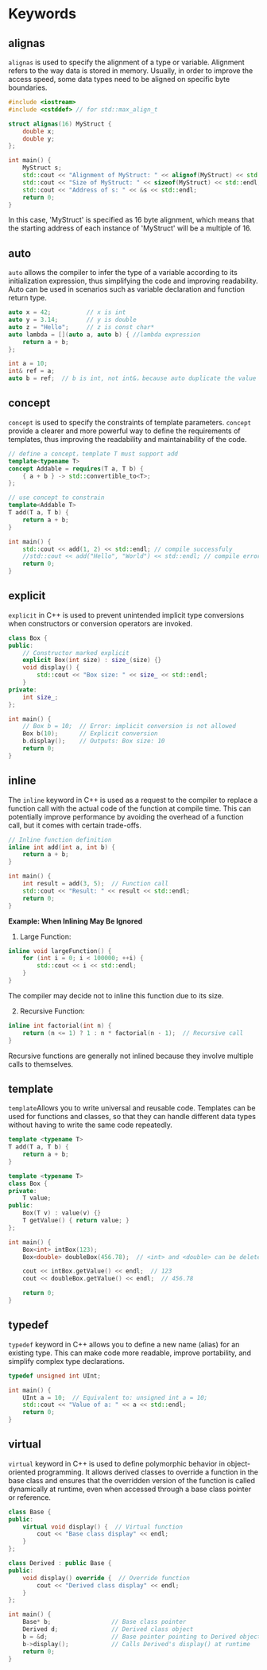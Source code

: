 # Keywords
## alignas
`alignas` is used to specify the alignment of a type or variable. Alignment refers to the way data is stored in memory. Usually, in order to improve the access speed, some data types need to be aligned on specific byte boundaries.
```cpp
#include <iostream>
#include <cstddef> // for std::max_align_t

struct alignas(16) MyStruct {
    double x;
    double y;
};

int main() {
    MyStruct s;
    std::cout << "Alignment of MyStruct: " << alignof(MyStruct) << std::endl;  //alignof returns the alignment requirement of a type.
    std::cout << "Size of MyStruct: " << sizeof(MyStruct) << std::endl;
    std::cout << "Address of s: " << &s << std::endl;
    return 0;
}
```
In this case, 'MyStruct' is specified as 16 byte alignment, which means that the starting address of each instance of 'MyStruct' will be a multiple of 16.

## auto
`auto` allows the compiler to infer the type of a variable according to its initialization expression, thus simplifying the code and improving readability. Auto can be used in scenarios such as variable declaration and function return type.
```cpp
auto x = 42;          // x is int
auto y = 3.14;        // y is double
auto z = "Hello";     // z is const char*
auto lambda = [](auto a, auto b) { //lambda expression
    return a + b;
};

int a = 10;
int& ref = a;
auto b = ref;  // b is int, not int&，because auto duplicate the value
```


## concept
`concept` is used to specify the constraints of template parameters. `concept` provide a clearer and more powerful way to define the requirements of templates, thus improving the readability and maintainability of the code.
```cpp
// define a concept，template T must support add
template<typename T>
concept Addable = requires(T a, T b) {
    { a + b } -> std::convertible_to<T>;
};

// use concept to constrain
template<Addable T>
T add(T a, T b) {
    return a + b;
}

int main() {
    std::cout << add(1, 2) << std::endl; // compile successfuly
    //std::cout << add("Hello", "World") << std::endl; // compile error，std::string is not Addable
    return 0;
}
```


## explicit
`explicit` in C++ is used to prevent unintended implicit type conversions when constructors or conversion operators are invoked.
```cpp
class Box {
public:
    // Constructor marked explicit
    explicit Box(int size) : size_(size) {}
    void display() {
        std::cout << "Box size: " << size_ << std::endl;
    }
private:
    int size_;
};

int main() {
    // Box b = 10;  // Error: implicit conversion is not allowed
    Box b(10);      // Explicit conversion
    b.display();    // Outputs: Box size: 10
    return 0;
}
```


## inline
The `inline` keyword in C++ is used as a request to the compiler to replace a function call with the actual code of the function at compile time. This can potentially improve performance by avoiding the overhead of a function call, but it comes with certain trade-offs.
```cpp
// Inline function definition
inline int add(int a, int b) {
    return a + b;
}

int main() {
    int result = add(3, 5);  // Function call
    std::cout << "Result: " << result << std::endl;
    return 0;
}
```


**Example: When Inlining May Be Ignored**
1. Large Function:
```cpp
inline void largeFunction() {
    for (int i = 0; i < 100000; ++i) {
        std::cout << i << std::endl;
    }
}
```
The compiler may decide not to inline this function due to its size.

2. Recursive Function:
```cpp
inline int factorial(int n) {
    return (n <= 1) ? 1 : n * factorial(n - 1);  // Recursive call
}
```
Recursive functions are generally not inlined because they involve multiple calls to themselves.

## template
`template`Allows you to write universal and reusable code. Templates can be used for functions and classes, so that they can handle different data types without having to write the same code repeatedly.
```cpp
template <typename T>
T add(T a, T b) {
    return a + b;
}
```

```cpp
template <typename T>
class Box {
private:
    T value;
public:
    Box(T v) : value(v) {}
    T getValue() { return value; }
};

int main() {
    Box<int> intBox(123);
    Box<double> doubleBox(456.78);  // <int> and <double> can be deleted here

    cout << intBox.getValue() << endl;  // 123
    cout << doubleBox.getValue() << endl;  // 456.78

    return 0;
}
```

## typedef
`typedef` keyword in C++ allows you to define a new name (alias) for an existing type. This can make code more readable, improve portability, and simplify complex type declarations.
```cpp
typedef unsigned int UInt;

int main() {
    UInt a = 10;  // Equivalent to: unsigned int a = 10;
    std::cout << "Value of a: " << a << std::endl;
    return 0;
}
```


## virtual
`virtual` keyword in C++ is used to define polymorphic behavior in object-oriented programming. It allows derived classes to override a function in the base class and ensures that the overridden version of the function is called dynamically at runtime, even when accessed through a base class pointer or reference.
```cpp
class Base {
public:
    virtual void display() {  // Virtual function
        cout << "Base class display" << endl;
    }
};

class Derived : public Base {
public:
    void display() override {  // Override function
        cout << "Derived class display" << endl;
    }
};

int main() {
    Base* b;                 // Base class pointer
    Derived d;               // Derived class object
    b = &d;                  // Base pointer pointing to Derived object
    b->display();            // Calls Derived's display() at runtime
    return 0;
}
```
